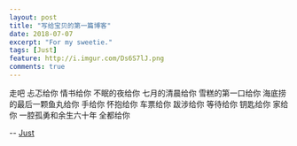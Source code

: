 ```yaml
---
layout: post
title: "写给宝贝的第一篇博客"
date: 2018-07-07
excerpt: "For my sweetie."
tags: [Just]
feature: http://i.imgur.com/Ds6S7lJ.png
comments: true
---
```


走吧
忐忑给你
情书给你
不眠的夜给你
七月的清晨给你
雪糕的第一口给你
海底捞的最后一颗鱼丸给你
手给你
怀抱给你
车票给你
跋涉给你
等待给你
钥匙给你
家给你
一腔孤勇和余生六十年
全都给你


-- [Just](http://www.luoxi.tech)